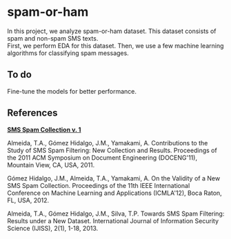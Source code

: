 # spam-or-ham
In this project, we analyze spam-or-ham dataset. This dataset consists of spam and non-spam SMS texts.  
First, we perform EDA for this dataset. Then, we use a few machine learning algorithms for classifying spam messages.  

## To do
Fine-tune the models for better performance.  
  
## References
[**SMS Spam Collection v. 1**](http://www.dt.fee.unicamp.br/~tiago/smsspamcollection/)

Almeida, T.A., Gómez Hidalgo, J.M., Yamakami, A. Contributions to the Study of SMS Spam Filtering: New Collection and Results. Proceedings of the 2011 ACM Symposium on Document Engineering (DOCENG'11), Mountain View, CA, USA, 2011.

Gómez Hidalgo, J.M., Almeida, T.A., Yamakami, A. On the Validity of a New SMS Spam Collection. Proceedings of the 11th IEEE International Conference on Machine Learning and Applications (ICMLA'12), Boca Raton, FL, USA, 2012.

Almeida, T.A., Gómez Hidalgo, J.M., Silva, T.P. Towards SMS Spam Filtering: Results under a New Dataset. International Journal of Information Security Science (IJISS), 2(1), 1-18, 2013.
